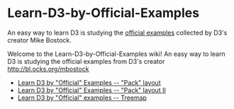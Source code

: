 # Learn-D3-by-Official-Examples
An easy way to learn D3 is studying the <a href="http://bl.ocks.org/mbostock">official examples</a> collected by D3's creator Mike Bostock.


Welcome to the Learn-D3-by-Official-Examples wiki!
An easy way to learn D3 is studying the official examples from D3's creator http://bl.ocks.org/mbostock 



* [Learn D3 by "Official" Examples -- "Pack" layout](http://derykstack.blogspot.com/2015/09/learn-d3-by-official-examples-pack.html)
* [Learn D3 by "Official" Examples -- "Pack" layout II](http://derykstack.blogspot.com/2015/10/learn-d3-by-official-examples-pack.html)
* [Learn D3 by "Official" examples -- Treemap](http://derykstack.blogspot.com/2015/10/learn-d3-by-official-examples-treemap.html)
